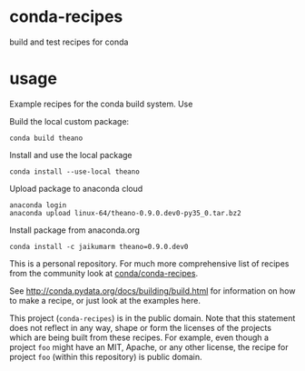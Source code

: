 # conda-recipes
build and test recipes for conda

# usage
Example recipes for the conda build system.  Use

Build the local custom package:

    conda build theano

Install and use the local package

    conda install --use-local theano

Upload package to anaconda cloud

    anaconda login
    anaconda upload linux-64/theano-0.9.0.dev0-py35_0.tar.bz2

Install package from anaconda.org

    conda install -c jaikumarm theano=0.9.0.dev0


This is a personal repository.  For much more comprehensive list of recipes from the community look at  [conda/conda-recipes](https://github.com/conda/conda-recipes).

See http://conda.pydata.org/docs/building/build.html for information on how to make a recipe, or just look at the examples here.

This project (`conda-recipes`) is in the public domain.   Note that this statement does not reflect in any way, shape or form the licenses of the projects which are being built from these recipes.  For example, even though a project `foo` might have an MIT, Apache, or any other license, the recipe for project `foo` (within this repository) is public domain.
